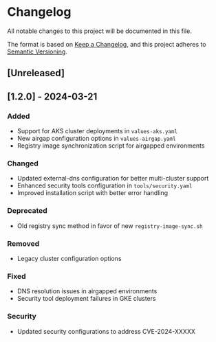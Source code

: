 # Changelog
All notable changes to this project will be documented in this file.

The format is based on [Keep a Changelog](https://keepachangelog.com/en/1.0.0/),
and this project adheres to [Semantic Versioning](https://semver.org/spec/v2.0.0.html).

## [Unreleased]

## [1.2.0] - 2024-03-21

### Added
- Support for AKS cluster deployments in `values-aks.yaml`
- New airgap configuration options in `values-airgap.yaml`
- Registry image synchronization script for airgapped environments

### Changed
- Updated external-dns configuration for better multi-cluster support
- Enhanced security tools configuration in `tools/security.yaml`
- Improved installation script with better error handling

### Deprecated
- Old registry sync method in favor of new `registry-image-sync.sh`

### Removed
- Legacy cluster configuration options

### Fixed
- DNS resolution issues in airgapped environments
- Security tool deployment failures in GKE clusters

### Security
- Updated security configurations to address CVE-2024-XXXXX
